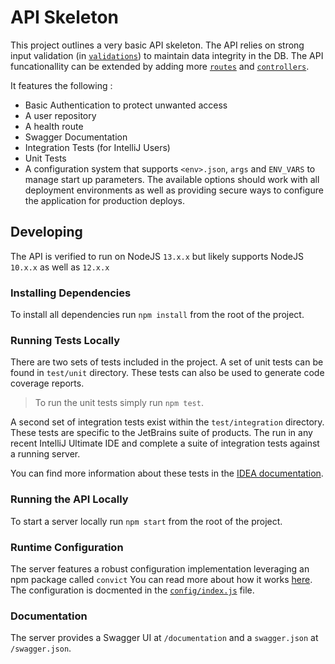 # API Skeleton

This project outlines a very basic API skeleton.
The API relies on strong input validation (in [`validations`](validations)) to maintain data integrity in the DB.
The API funcationallity can be extended by adding more [`routes`](routes) and [`controllers`](controllers).

It features the following :

- Basic Authentication to protect unwanted access
- A user repository
- A health route 
- Swagger Documentation
- Integration Tests (for IntelliJ Users)
- Unit Tests
- A configuration system that supports `<env>.json`, `args` and `ENV_VARS` to manage start up parameters.
The available options should work with all deployment environments as well as providing secure ways to configure the application for production deploys.

## Developing

The API is verified to run on NodeJS `13.x.x` but likely supports NodeJS `10.x.x` as well as `12.x.x` 

### Installing Dependencies

To install all dependencies run `npm install` from the root of the project.

### Running Tests Locally

There are two sets of tests included in the project.
A set of unit tests can be found in `test/unit` directory.
These tests can also be used to generate code coverage reports.

> To run the unit tests simply run `npm test`.

A second set of integration tests exist within the `test/integration` directory.
These tests are specific to the JetBrains suite of products.
The run in any recent IntelliJ Ultimate IDE and complete a suite of integration tests against a running server.

You can find more information about these tests in the [IDEA documentation](https://www.jetbrains.com/help/idea/http-client-in-product-code-editor.html).

### Running the API Locally

To start a server locally run `npm start` from the root of the project.

### Runtime Configuration

The server features a robust configuration implementation leveraging an npm package called `convict`
You can read more about how it works [here](https://www.npmjs.com/package/convict).
The configuration is docmented in the [`config/index.js`](config/index.js) file.

### Documentation

The server provides a Swagger UI at `/documentation` and a `swagger.json` at `/swagger.json`.
